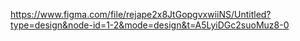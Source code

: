 https://www.figma.com/file/rejape2x8JtGopgvxwiiNS/Untitled?type=design&node-id=1-2&mode=design&t=A5LyiDGc2suoMuz8-0
